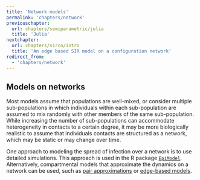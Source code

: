 ```yaml
---
title: 'Network models'
permalink: 'chapters/network'
previouschapter:
  url: chapters/semiparametric/julia
  title: 'Julia'
nextchapter:
  url: chapters/sircn/intro
  title: 'An edge based SIR model on a configuration network'
redirect_from:
  - 'chapters/network'
---
```

## Models on networks

Most models assume that populations are well-mixed, or consider multiple sub-populations in which individuals within each sub-population are assumed to mix randomly with other members of the same sub-population. While increasing the number of sub-populations can accommodate heterogeneity in contacts to a certain degree, it may be more biologically realistic to assume that individuals contacts are structured as a network, which may be static or may change over time.

One approach to modeling the spread of infection over a network is to use detailed simulations. This approach is used in the R package [`EpiModel`](http://www.epimodel.org/). Alternatively, compartmental models that approximate the dynamics on a network can be used, such as [pair approximations](http://doi.org/10.1098/rspb.1997.0159) or [edge-based models](http://doi.org/10.1098/rsif.2011.0403).
